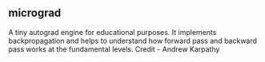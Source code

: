 ## micrograd
A tiny autograd engine for educational purposes. It implements backpropagation and helps to understand how forward pass and backward pass works at the fundamental levels. 
Credit - Andrew Karpathy 
